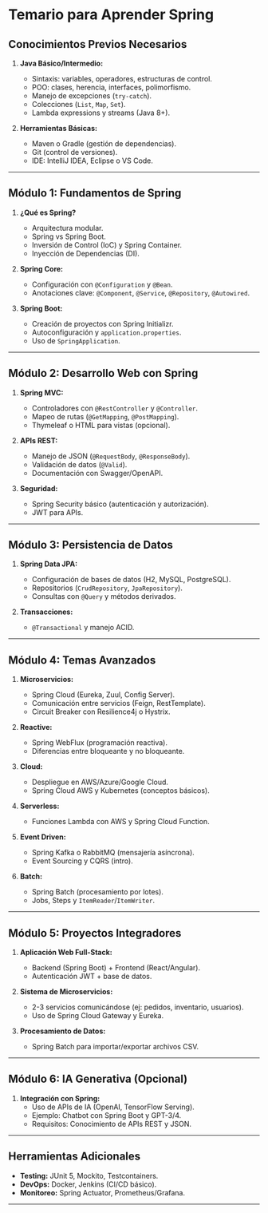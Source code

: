 # Temario para Aprender Spring

## Conocimientos Previos Necesarios
1. **Java Básico/Intermedio:**
   - Sintaxis: variables, operadores, estructuras de control.
   - POO: clases, herencia, interfaces, polimorfismo.
   - Manejo de excepciones (`try-catch`).
   - Colecciones (`List`, `Map`, `Set`).
   - Lambda expressions y streams (Java 8+).

2. **Herramientas Básicas:**
   - Maven o Gradle (gestión de dependencias).
   - Git (control de versiones).
   - IDE: IntelliJ IDEA, Eclipse o VS Code.

---

## Módulo 1: Fundamentos de Spring
1. **¿Qué es Spring?**
   - Arquitectura modular.
   - Spring vs Spring Boot.
   - Inversión de Control (IoC) y Spring Container.
   - Inyección de Dependencias (DI).

2. **Spring Core:**
   - Configuración con `@Configuration` y `@Bean`.
   - Anotaciones clave: `@Component`, `@Service`, `@Repository`, `@Autowired`.

3. **Spring Boot:**
   - Creación de proyectos con Spring Initializr.
   - Autoconfiguración y `application.properties`.
   - Uso de `SpringApplication`.

---

## Módulo 2: Desarrollo Web con Spring
1. **Spring MVC:**
   - Controladores con `@RestController` y `@Controller`.
   - Mapeo de rutas (`@GetMapping`, `@PostMapping`).
   - Thymeleaf o HTML para vistas (opcional).

2. **APIs REST:**
   - Manejo de JSON (`@RequestBody`, `@ResponseBody`).
   - Validación de datos (`@Valid`).
   - Documentación con Swagger/OpenAPI.

3. **Seguridad:**
   - Spring Security básico (autenticación y autorización).
   - JWT para APIs.

---

## Módulo 3: Persistencia de Datos
1. **Spring Data JPA:**
   - Configuración de bases de datos (H2, MySQL, PostgreSQL).
   - Repositorios (`CrudRepository`, `JpaRepository`).
   - Consultas con `@Query` y métodos derivados.

2. **Transacciones:**
   - `@Transactional` y manejo ACID.

---

## Módulo 4: Temas Avanzados
1. **Microservicios:**
   - Spring Cloud (Eureka, Zuul, Config Server).
   - Comunicación entre servicios (Feign, RestTemplate).
   - Circuit Breaker con Resilience4j o Hystrix.

2. **Reactive:**
   - Spring WebFlux (programación reactiva).
   - Diferencias entre bloqueante y no bloqueante.

3. **Cloud:**
   - Despliegue en AWS/Azure/Google Cloud.
   - Spring Cloud AWS y Kubernetes (conceptos básicos).

4. **Serverless:**
   - Funciones Lambda con AWS y Spring Cloud Function.

5. **Event Driven:**
   - Spring Kafka o RabbitMQ (mensajería asíncrona).
   - Event Sourcing y CQRS (intro).

6. **Batch:**
   - Spring Batch (procesamiento por lotes).
   - Jobs, Steps y `ItemReader`/`ItemWriter`.

---

## Módulo 5: Proyectos Integradores
1. **Aplicación Web Full-Stack:**
   - Backend (Spring Boot) + Frontend (React/Angular).
   - Autenticación JWT + base de datos.

2. **Sistema de Microservicios:**
   - 2-3 servicios comunicándose (ej: pedidos, inventario, usuarios).
   - Uso de Spring Cloud Gateway y Eureka.

3. **Procesamiento de Datos:**
   - Spring Batch para importar/exportar archivos CSV.

---

## Módulo 6: IA Generativa (Opcional)
1. **Integración con Spring:**
   - Uso de APIs de IA (OpenAI, TensorFlow Serving).
   - Ejemplo: Chatbot con Spring Boot y GPT-3/4.
   - Requisitos: Conocimiento de APIs REST y JSON.

---

## Herramientas Adicionales
- **Testing:** JUnit 5, Mockito, Testcontainers.
- **DevOps:** Docker, Jenkins (CI/CD básico).
- **Monitoreo:** Spring Actuator, Prometheus/Grafana.

---
